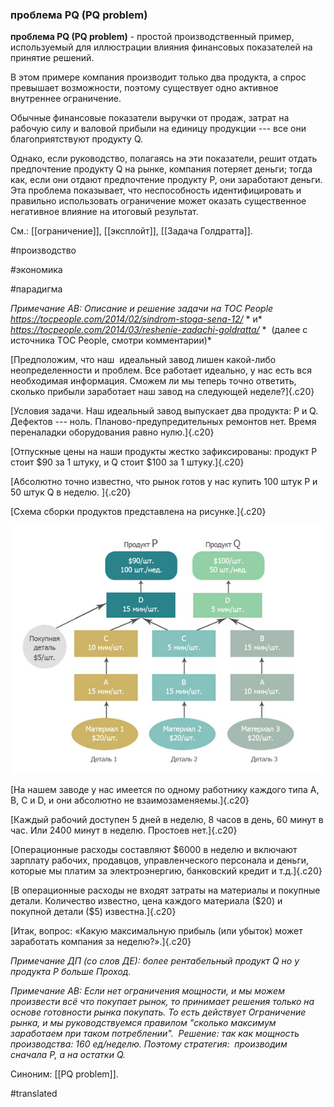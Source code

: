 ### проблема PQ (PQ problem)

**проблема PQ (PQ problem)** - простой производственный пример, используемый для иллюстрации влияния финансовых показателей на принятие решений.

В этом примере компания производит только два продукта, а спрос превышает возможности, поэтому существует одно активное внутреннее ограничение.

Обычные финансовые показатели выручки от продаж, затрат на рабочую силу и валовой прибыли на единицу продукции --- все они благоприятствуют продукту Q.

Однако, если руководство, полагаясь на эти показатели, решит отдать предпочтение продукту Q на рынке, компания потеряет деньги; тогда как, если они отдают предпочтение продукту P, они заработают деньги. Эта проблема показывает, что неспособность идентифицировать и правильно использовать ограничение может оказать существенное негативное влияние на итоговый результат.

См.: [[ограничение]], [[эксплойт]], [[Задача Голдратта]].

#производство

#экономика

#парадигма

*Примечание АВ: Описание и решение задачи на TOC People* *https://tocpeople.com/2014/02/sindrom-stoga-sena-12/* * и* *https://tocpeople.com/2014/03/reshenie-zadachi-goldratta/* *  (далее с источника TOC People, смотри комментарии)*

[Предположим, что наш  идеальный завод лишен какой-либо неопределенности и проблем. Все работает идеально, у нас есть вся необходимая информация. Сможем ли мы теперь точно ответить, сколько прибыли заработает наш завод на следующей неделе?]{.c20}

[Условия задачи. Наш идеальный завод выпускает два продукта: P и Q. Дефектов --- ноль. Планово-предупредительных ремонтов нет. Время переналадки оборудования равно нулю.]{.c20}

[Отпускные цены на наши продукты жестко зафиксированы: продукт Р стоит \$90 за 1 штуку, и Q стоит \$100 за 1 штуку.]{.c20}

[Абсолютно точно известно, что рынок готов у нас купить 100 штук P и 50 штук Q в неделю. ]{.c20}

[Схема сборки продуктов представлена на рисунке.]{.c20}

![](images/image57.png)

[На нашем заводе у нас имеется по одному работнику каждого типа A, B, C и D, и они абсолютно не взаимозаменяемы.]{.c20}

[Каждый рабочий доступен 5 дней в неделю, 8 часов в день, 60 минут в час. Или 2400 минут в неделю. Простоев нет.]{.c20}

[Операционные расходы составляют \$6000 в неделю и включают зарплату рабочих, продавцов, управленческого персонала и деньги, которые мы платим за электроэнергию, банковский кредит и т.д.]{.c20}

[В операционные расходы не входят затраты на материалы и покупные детали. Количество известно, цена каждого материала (\$20) и покупной детали (\$5) известна.]{.c20}

[Итак, вопрос: «Какую максимальную прибыль (или убыток) может заработать компания за неделю?».]{.c20}

*Примечание ДП (со слов ДЕ): более рентабельный продукт Q но у продукта P больше Проход.*

*Примечание АВ: Если нет ограничения мощности, и мы можем произвести всё что покупает рынок, то принимает решения только на основе готовности рынка покупать. То есть действует Ограничение рынка, и мы руководствуемся правилом "сколько максимум заработаем при таком потреблении".  Решение: так как мощность производства: 160 ед/неделю. Поэтому стратегия:  производим сначала P, а на остатки Q.*

Синоним: [[PQ problem]].

#translated
